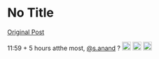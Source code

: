 # No Title

[Original Post](https://discourse.onlinedegree.iitm.ac.in/t/164277/461)

<p>11:59 + 5 hours atthe most, <a class="mention" href="/u/s.anand">@s.anand</a> ? <img src="https://emoji.discourse-cdn.com/google/face_holding_back_tears.png?v=12" title=":face_holding_back_tears:" class="emoji" alt=":face_holding_back_tears:" loading="lazy" width="20" height="20"> <img src="https://emoji.discourse-cdn.com/google/face_holding_back_tears.png?v=12" title=":face_holding_back_tears:" class="emoji" alt=":face_holding_back_tears:" loading="lazy" width="20" height="20"> <img src="https://emoji.discourse-cdn.com/google/face_holding_back_tears.png?v=12" title=":face_holding_back_tears:" class="emoji" alt=":face_holding_back_tears:" loading="lazy" width="20" height="20"></p>